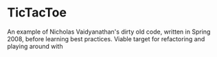 TicTacToe
=========

An example of Nicholas Vaidyanathan's dirty old code, written in Spring 2008, before learning best practices. Viable target for refactoring and playing around with